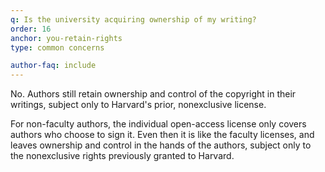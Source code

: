```yaml
---
q: Is the university acquiring ownership of my writing?
order: 16
anchor: you-retain-rights
type: common concerns

author-faq: include
---
```


No. Authors still retain ownership and control of the copyright in their writings, subject only to Harvard's prior, nonexclusive license. 

For non-faculty authors, the individual open-access license only covers authors who choose to sign it. Even then it is like the faculty licenses, and leaves ownership and control in the hands of the authors, subject only to the nonexclusive rights previously granted to Harvard.
